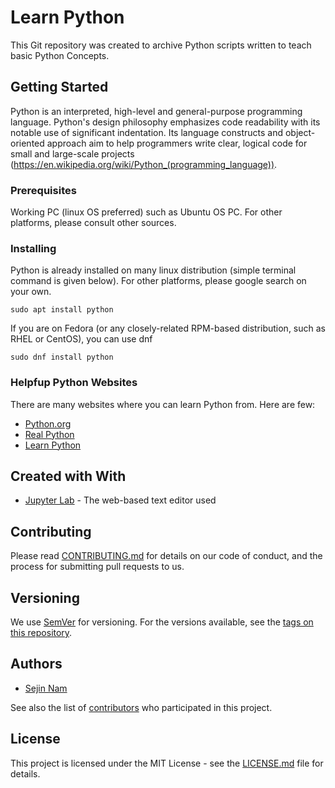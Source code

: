 # Learn Python 

This Git repository was created to archive Python scripts written to teach basic Python Concepts.

## Getting Started

Python is an interpreted, high-level and general-purpose programming language. Python's design philosophy emphasizes code readability with its notable use of significant indentation. Its language constructs and object-oriented approach aim to help programmers write clear, logical code for small and large-scale projects (https://en.wikipedia.org/wiki/Python_(programming_language)).

### Prerequisites

Working PC (linux OS preferred) such as Ubuntu OS PC. For other platforms, please consult other sources.

### Installing

Python is already installed on many linux distribution (simple terminal command is given below). For other platforms, please google search on your own. 
```
sudo apt install python
```

If you are on Fedora (or any closely-related RPM-based distribution, such as RHEL or CentOS), you can use dnf
```
sudo dnf install python
```

### Helpfup Python Websites 

There are many websites where you can learn Python from. Here are few:

* [Python.org](https://www.python.org)
* [Real Python](https://realpytyon.com)
* [Learn Python](https://www.learnpython.org)
 
## Created with With

* [Jupyter Lab](http://www.jupyter.org) - The web-based text editor used

## Contributing

Please read [CONTRIBUTING.md](CONTRIBUTING.md) for details on our code of conduct, and the process for submitting pull requests to us.

## Versioning

We use [SemVer](http://semver.org/) for versioning. For the versions available, see the [tags on this repository](https://github.com/sejin8642/gitpractice/tags). 

## Authors

* [Sejin Nam](https://github.com/sejin8642)

See also the list of [contributors](https://github.com/sejin8642/LearnPython/contributors) who participated in this project.

## License

This project is licensed under the MIT License - see the [LICENSE.md](LICENSE.md) file for details.

